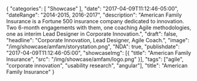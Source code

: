 {
   "categories": [
      "Showcase"
   ],
   "date": "2017-04-09T11:12:46-05:00",
   "dateRange": "2014-2015, 2016-2017",
   "description": "American Family Insurance is a Fortune 500 insurance company dedicated to innovation. Two 6-month engagements with them, one coaching Agile methodologies, one as interim Lead Designer in Corporate Innovation.",
   "draft": false,
   "headline": "Corporate Innovation, Lead Designer, Agile Coach.",
   "image": "/img/showcase/amfam/storystation.png",
   "NDA": true,
   "publishdate": "2017-04-09T11:12:46-05:00",
   "showcaseImg": [{
      "title": "American Family Insurance",
      "src": "/img/showcase/amfam/logo.png"
    }],
   "tags": ["agile", "corporate innovation", "usability research", "angular"],
   "title": "American Family Insurance"
}

